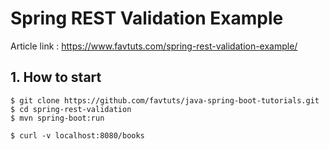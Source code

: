 # Spring REST Validation Example

Article link : https://www.favtuts.com/spring-rest-validation-example/

## 1. How to start
```
$ git clone https://github.com/favtuts/java-spring-boot-tutorials.git
$ cd spring-rest-validation
$ mvn spring-boot:run

$ curl -v localhost:8080/books
```
